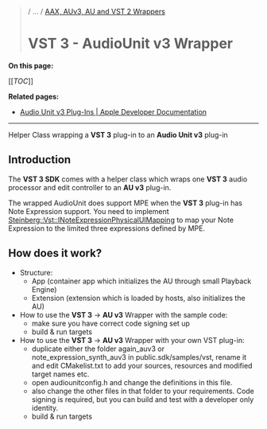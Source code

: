 >/ ... / [AAX, AUv3, AU and VST 2 Wrappers](Index.md)
>
># VST 3 - AudioUnit v3 Wrapper

**On this page:**

[[_TOC_]]

**Related pages:**

- [Audio Unit v3 Plug-Ins | Apple Developer Documentation](https://developer.apple.com/documentation/audiotoolbox/audio_unit_v3_plug-ins?language=objc)

---

Helper Class wrapping a **VST 3** plug-in to an **Audio Unit v3** plug-in

## Introduction

The **VST 3 SDK** comes with a helper class which wraps one **VST 3** audio processor and edit controller to an **AU v3** plug-in.

The wrapped AudioUnit does support MPE when the **VST 3** plug-in has Note Expression support. You need to implement [Steinberg::Vst::INoteExpressionPhysicalUIMapping](https://steinbergmedia.github.io/vst3_doc/vstinterfaces/classSteinberg_1_1Vst_1_1INoteExpressionPhysicalUIMapping.html) to map your Note Expression to the limited three expressions defined by MPE.

## How does it work?

- Structure:
  - App (container app which initializes the AU through small Playback Engine)
  - Extension (extension which is loaded by hosts, also initializes the AU)
- How to use the **VST 3** → **AU v3** Wrapper with the sample code:
  - make sure you have correct code signing set up
  - build & run targets
- How to use the **VST 3** → **AU v3** Wrapper with your own VST plug-in:
  - duplicate either the folder again_auv3 or note_expression_synth_auv3 in public.sdk/samples/vst, rename it and edit CMakelist.txt to add your sources, resources and modified target names etc.
  - open audiounitconfig.h and change the definitions in this file.
  - also change the other files in that folder to your requirements. Code signing is required, but you can build and test with a developer only identity.
  - build & run targets
  
